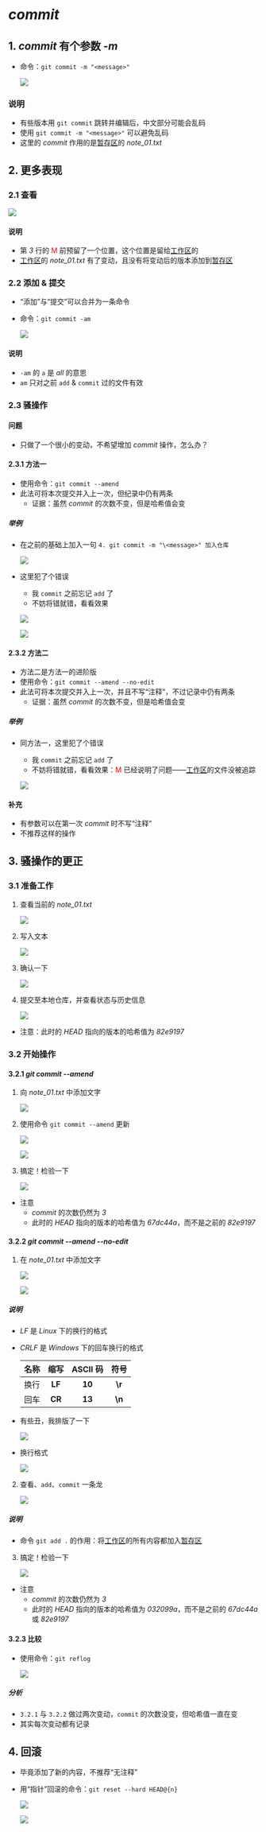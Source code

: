 # *commit*

## 1. *commit* 有个参数 *-m*

- 命令：`git commit -m "<message>"`

    ![](./imgs/13-01_commit_-m.png)


### 说明

- 有些版本用 `git commit` 跳转并编辑后，中文部分可能会乱码
- 使用 `git commit -m "<message>"` 可以避免乱码
- 这里的 *commit* 作用的是<u>暂存区</u>的 *note_01.txt*

## 2. 更多表现

### 2.1 查看

![](./imgs/13-02_git_status_-s.png)

#### 说明

- 第 *3* 行的 <font color="red">M</font> 前预留了一个位置，这个位置是留给<u>工作区</u>的
- <u>工作区</u>的 *note_01.txt* 有了变动，且没有将变动后的版本添加到<u>暂存区</u>

### 2.2 添加 & 提交

- “添加”与“提交”可以合并为一条命令

- 命令：`git commit -am`

    ![](./imgs/13-03_git_commit_-am.png)

#### 说明

- `-am` 的 `a` 是 *all* 的意思
- `am` 只对之前 `add` & `commit` 过的文件有效
### 2.3 骚操作

#### 问题

- 只做了一个很小的变动，不希望增加 *commit* 操作，怎么办？

#### 2.3.1 方法一

- 使用命令：`git commit --amend`
- 此法可将本次提交并入上一次，但纪录中仍有两条
    - 证据：虽然 *commit* 的次数不变，但是哈希值会变

##### 举例

- 在之前的基础上加入一句 `4. git commit -m "\<message>" 加入仓库`

    ![](./imgs/13-04_add_a_line.png)

- 这里犯了个错误
    - 我 `commit` 之前忘记 `add` 了
    - 不妨将错就错，看看效果

    ![](./imgs/13-05_git_commit_--amend.png)

    ![](./imgs/13-06_page_back.png)

#### 2.3.2 方法二

- 方法二是方法一的进阶版
- 使用命令：`git commit --amend --no-edit`
- 此法可将本次提交并入上一次，并且不写“注释”，不过记录中仍有两条
    - 证据：虽然 *commit* 的次数不变，但是哈希值会变

##### 举例

- 同方法一，这里犯了个错误
    - 我 `commit` 之前忘记 `add` 了
    - 不妨将错就错，看看效果：<font color="red">M</font> 已经说明了问题——<u>工作区</u>的文件没被追踪

    ![](./imgs/13-07_git_commit_--amend_--no-edit.png)

#### 补充

- 有参数可以在第一次 *commit* 时不写“注释”
- 不推荐这样的操作

## 3. 骚操作的更正

### 3.1 准备工作

1. 查看当前的 *note_01.txt*

    ![](./imgs/13-08_readlines.png)

2. 写入文本

    ![](./imgs/13-09_add_a_line.png)

3. 确认一下

    ![](./imgs/13-10_cat_note_01.png)

4. 提交至本地仓库，并查看状态与历史信息

    ![](./imgs/13-11_git_commit_-am.png)

- 注意：此时的 *HEAD* 指向的版本的哈希值为 *82e9197*

### 3.2 开始操作

#### 3.2.1 *git commit --amend*

1. 向 *note_01.txt* 中添加文字

    ![](./imgs/13-12_add_a_line_again.png)

2. 使用命令 `git commit --amend` 更新
   
    ![](./imgs/13-13_git_commit_--amend&page_back.png)
    
    ![](./imgs/13-14_git_commit_--amend.png)
    
3. 搞定！检验一下

    ![](./imgs/13-15_git_log_oneline.png)

- 注意
    - *commit* 的次数仍然为 *3*
    - 此时的 *HEAD* 指向的版本的哈希值为 *67dc44a*，而不是之前的 *82e9197*

#### 3.2.2 *git commit --amend --no-edit*

1. 在 *note_01.txt* 中添加文字

    ![](./imgs/13-16_echo&add.png)

    ![](./imgs/13-17_readlines.png)

##### 说明

- *LF* 是 *Linux* 下的换行的格式
- *CRLF* 是 *Windows* 下的回车换行的格式

    | 名称 | 缩写 | ASCII 码 | 符号 |
    | :---: | :---: | :---: | :---: |
    | 换行 | **LF** | **10** | **\\r** |
    | 回车 | **CR** | **13** | **\\n** |

- 有些丑，我排版了一下

    ![](./imgs/13-18_composing.png)

- 换行格式

    ![](./imgs/13-19_line_feed_format.png)

2. 查看、`add`、`commit` 一条龙

    ![](./imgs/13-20_status&add&commit.png)

##### 说明

- 命令 `git add .` 的作用：将<u>工作区</u>的所有内容都加入<u>暂存区</u>

3. 搞定！检验一下

    ![](./imgs/13-21_git_log_oneline.png)

- 注意
    - *commit* 的次数仍然为 *3*
    - 此时的 *HEAD* 指向的版本的哈希值为 *032099a*，而不是之前的 *67dc44a* 或 *82e9197*

#### 3.2.3 比较

- 使用命令：`git reflog`

    ![](./imgs/13-22_git_reflog.png)

##### 分析

- `3.2.1` 与 `3.2.2` 做过两次变动，`commit` 的次数没变，但哈希值一直在变
- 其实每次变动都有记录

## 4. 回滚

- 毕竟添加了新的内容，不推荐“无注释”

- 用“指针”回滚的命令：`git reset --hard HEAD@{n}`

    ![](./imgs/13-23_git_reset_--hard_HEAD.png)

    ![](./imgs/13-23_readlines.png)